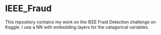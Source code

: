 # IEEE_Fraud
This repository contains my work on the IEEE Fraid Detection challenge on Kaggle.  I use a NN with embedding layers for the catagorical variables.
